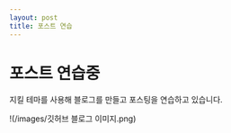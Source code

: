 ```yaml
---
layout: post
title: 포스트 연습
---
```


# 포스트 연습중
지킬 테마를 사용해 블로그를 만들고 포스팅을 연습하고 있습니다.

!(/images/깃허브 블로그 이미지.png)
